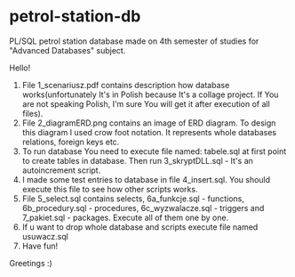 # petrol-station-db
PL/SQL petrol station database made on 4th semester of studies for "Advanced Databases" subject.

Hello!
1. File 1_scenariusz.pdf contains description how database works(unfortunately It's in Polish because It's a collage project. If You are not speaking Polish, I'm sure You will get it after execution of all files). 
2. File 2_diagramERD.png contains an image of ERD diagram. To design this diagram I used crow foot notation. It represents whole databases relations, foreign keys etc.
3. To run database You need to execute file named: tabele.sql at first point to create tables in database. Then run 3_skryptDLL.sql - It's an autoincrement script.
4. I made some test entries to database in file 4_insert.sql. You should execute this file to see how other scripts works.
5. File 5_select.sql contains selects, 6a_funkcje.sql - functions, 6b_procedury.sql - procedures, 6c_wyzwalacze.sql - triggers and  	7_pakiet.sql - packages. Execute all of them one by one.
6. If u want to drop whole database and scripts execute file named usuwacz.sql
7. Have fun!


Greetings :)
